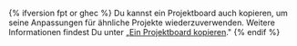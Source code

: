 {% ifversion fpt or ghec %}
Du kannst ein Projektboard auch kopieren, um seine Anpassungen für ähnliche Projekte wiederzuverwenden. Weitere Informationen findest Du unter „[Ein Projektboard kopieren](/articles/copying-a-project-board)."
{% endif %}
